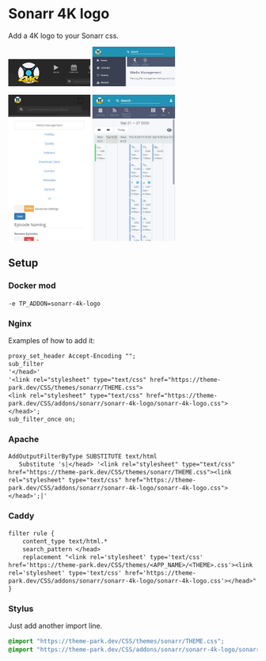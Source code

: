 # Sonarr 4K logo

Add a 4K logo to your Sonarr css.

<p>
<a href="desktop.png" rel="noopener"><img src="desktop.png" alt="Screen Shot 1" width="33%" /></a>
<a href="v3-desktop.png" rel="noopener"><img src="v3-desktop.png" alt="Screen Shot 2" width="33%" /></a>
</p>
<p>
<a href="mobile.png" rel="noopener"><img src="mobile.png" alt="Screen Shot 1" width="33%" /></a>
<a href="v3-mobile.png" rel="noopener"><img src="v3-mobile.png" alt="Screen Shot 2" width="33%" /></a>
</p>

## Setup

### Docker mod

`-e TP_ADDON=sonarr-4k-logo`

### Nginx

Examples of how to add it:

```nginx
proxy_set_header Accept-Encoding "";
sub_filter
'</head>'
'<link rel="stylesheet" type="text/css" href="https://theme-park.dev/CSS/themes/sonarr/THEME.css">
<link rel="stylesheet" type="text/css" href="https://theme-park.dev/CSS/addons/sonarr/sonarr-4k-logo/sonarr-4k-logo.css">
</head>';
sub_filter_once on;
```

### Apache

```nginx
AddOutputFilterByType SUBSTITUTE text/html
   Substitute 's|</head> '<link rel="stylesheet" type="text/css" href="https://theme-park.dev/CSS/themes/sonarr/THEME.css"><link rel="stylesheet" type="text/css" href="https://theme-park.dev/CSS/addons/sonarr/sonarr-4k-logo/sonarr-4k-logo.css">
</head>';|'
```

### Caddy

```nginx
filter rule {
    content_type text/html.*
    search_pattern </head>
    replacement "<link rel='stylesheet' type='text/css' href='https://theme-park.dev/CSS/themes/<APP_NAME>/<THEME>.css'><link rel='stylesheet' type='text/css' href='https://theme-park.dev/CSS/addons/sonarr/sonarr-4k-logo/sonarr-4k-logo.css'></head>"
}
```

### Stylus

Just add another import line.

```css
@import "https://theme-park.dev/CSS/themes/sonarr/THEME.css";
@import "https://theme-park.dev/CSS/addons/sonarr/sonarr-4k-logo/sonarr-4k-logo.css";
```
